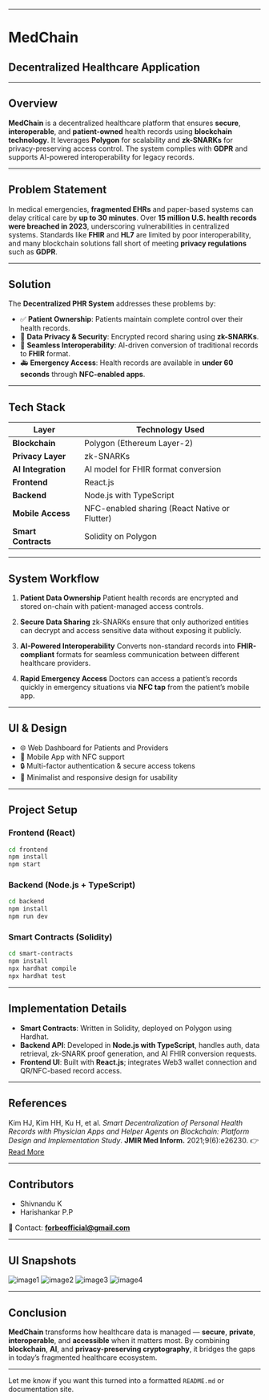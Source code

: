 

---

# **MedChain**

## **Decentralized Healthcare Application**

---

## **Overview**

**MedChain** is a decentralized healthcare platform that ensures **secure**, **interoperable**, and **patient-owned** health records using **blockchain technology**. It leverages **Polygon** for scalability and **zk-SNARKs** for privacy-preserving access control. The system complies with **GDPR** and supports AI-powered interoperability for legacy records.

---

## **Problem Statement**

In medical emergencies, **fragmented EHRs** and paper-based systems can delay critical care by **up to 30 minutes**. Over **15 million U.S. health records were breached in 2023**, underscoring vulnerabilities in centralized systems. Standards like **FHIR** and **HL7** are limited by poor interoperability, and many blockchain solutions fall short of meeting **privacy regulations** such as **GDPR**.

---

## **Solution**

The **Decentralized PHR System** addresses these problems by:

* ✅ **Patient Ownership**: Patients maintain complete control over their health records.
* 🔐 **Data Privacy & Security**: Encrypted record sharing using **zk-SNARKs**.
* 🔄 **Seamless Interoperability**: AI-driven conversion of traditional records to **FHIR** format.
* 🚑 **Emergency Access**: Health records are available in **under 60 seconds** through **NFC-enabled apps**.

---

## **Tech Stack**

| Layer               | Technology Used                               |
| ------------------- | --------------------------------------------- |
| **Blockchain**      | Polygon (Ethereum Layer-2)                    |
| **Privacy Layer**   | zk-SNARKs                                     |
| **AI Integration**  | AI model for FHIR format conversion           |
| **Frontend**        | React.js                                      |
| **Backend**         | Node.js with TypeScript                       |
| **Mobile Access**   | NFC-enabled sharing (React Native or Flutter) |
| **Smart Contracts** | Solidity on Polygon                           |

---

## **System Workflow**

1. **Patient Data Ownership**
   Patient health records are encrypted and stored on-chain with patient-managed access controls.

2. **Secure Data Sharing**
   zk-SNARKs ensure that only authorized entities can decrypt and access sensitive data without exposing it publicly.

3. **AI-Powered Interoperability**
   Converts non-standard records into **FHIR-compliant** formats for seamless communication between different healthcare providers.

4. **Rapid Emergency Access**
   Doctors can access a patient’s records quickly in emergency situations via **NFC tap** from the patient’s mobile app.

---

## **UI & Design**

* 🌐 Web Dashboard for Patients and Providers
* 📱 Mobile App with NFC support
* 🔒 Multi-factor authentication & secure access tokens
* 🎨 Minimalist and responsive design for usability

---

## **Project Setup**

### Frontend (React)

```bash
cd frontend
npm install
npm start
```

### Backend (Node.js + TypeScript)

```bash
cd backend
npm install
npm run dev
```

### Smart Contracts (Solidity)

```bash
cd smart-contracts
npm install
npx hardhat compile
npx hardhat test
```

---

## **Implementation Details**

* **Smart Contracts**: Written in Solidity, deployed on Polygon using Hardhat.
* **Backend API**: Developed in **Node.js with TypeScript**, handles auth, data retrieval, zk-SNARK proof generation, and AI FHIR conversion requests.
* **Frontend UI**: Built with **React.js**; integrates Web3 wallet connection and QR/NFC-based record access.

---

## **References**

Kim HJ, Kim HH, Ku H, et al. *Smart Decentralization of Personal Health Records with Physician Apps and Helper Agents on Blockchain: Platform Design and Implementation Study*.
**JMIR Med Inform.** 2021;9(6)\:e26230.
👉 [Read More](https://pmc.ncbi.nlm.nih.gov/articles/PMC8218219/)

---

## **Contributors**

* Shivnandu K
* Harishankar P.P

📧 Contact: **[forbeofficial@gmail.com](mailto:forbeofficial@gmail.com)**

---

## **UI Snapshots**

![image1](https://github.com/user-attachments/assets/2292ca27-3372-4094-b8f7-c7b02a633395)
![image2](https://github.com/user-attachments/assets/6189e5ae-e9ea-4cda-b6d2-a1b2e987b68f)
![image3](https://github.com/user-attachments/assets/a5d8aa26-96a7-45b9-a47d-5fa56e8c7c2b)
![image4](https://github.com/user-attachments/assets/65666b85-0048-4477-9a94-7b835c98ce08)

---

## **Conclusion**

**MedChain** transforms how healthcare data is managed — **secure**, **private**, **interoperable**, and **accessible** when it matters most. By combining **blockchain**, **AI**, and **privacy-preserving cryptography**, it bridges the gaps in today’s fragmented healthcare ecosystem.

---

Let me know if you want this turned into a formatted `README.md` or documentation site.
